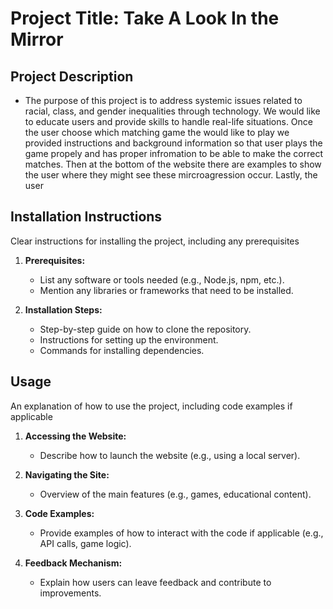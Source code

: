 # Project Title: Take A Look In the Mirror

## Project Description
- The purpose of this project is to address systemic issues related to racial, class, and gender inequalities through technology. We would like to
  educate users and provide skills to handle real-life situations. Once the user choose which matching game the would like to play we provided instructions and
  background information so that user plays the game propely and has proper infromation to be able to make the correct matches. Then at the bottom of the website
  there are examples to show the user where they might see these mircroagression occur. Lastly, the user 

## Installation Instructions
Clear instructions for installing the project, including any prerequisites

1. **Prerequisites:**
   - List any software or tools needed (e.g., Node.js, npm, etc.).
   - Mention any libraries or frameworks that need to be installed.

2. **Installation Steps:**
   - Step-by-step guide on how to clone the repository.
   - Instructions for setting up the environment.
   - Commands for installing dependencies.

## Usage
An explanation of how to use the project, including code examples if applicable

1. **Accessing the Website:**
   - Describe how to launch the website (e.g., using a local server).

2. **Navigating the Site:**
   - Overview of the main features (e.g., games, educational content).

3. **Code Examples:**
   - Provide examples of how to interact with the code if applicable (e.g., API calls, game logic).

4. **Feedback Mechanism:**
   - Explain how users can leave feedback and contribute to improvements.

